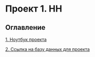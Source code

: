 # Проект 1. HH

## Оглавление

[1. Ноутбук проекта](https://github.com/Djlighter/Head_Hunter_project/blob/master/Project-1.ipynb)

[2. Ссылка на базу данных для проекта](https://github.com/Djlighter/data_science/blob/main/project_01/README.md#Какой-кейс-решаем)
